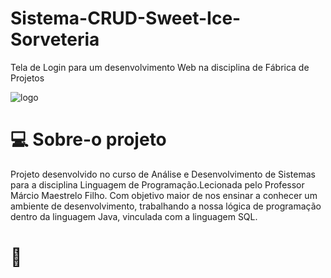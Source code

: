 # Sistema-CRUD-Sweet-Ice-Sorveteria
Tela de Login para um desenvolvimento Web na disciplina de Fábrica de Projetos

![logo](https://ik.imagekit.io/l4qsjmwlnl/telaSplash_fEi2eOaAF.png)	

# :computer: Sobre-o projeto
Projeto desenvolvido no curso de Análise e Desenvolvimento de Sistemas para a disciplina Linguagem de Programação.Lecionada pelo Professor Márcio Maestrelo Filho. Com objetivo maior de nos ensinar a conhecer um ambiente de desenvolvimento, trabalhando a nossa lógica de programação dentro da linguagem Java, vinculada com a linguagem SQL.  

# :low_brightness:
